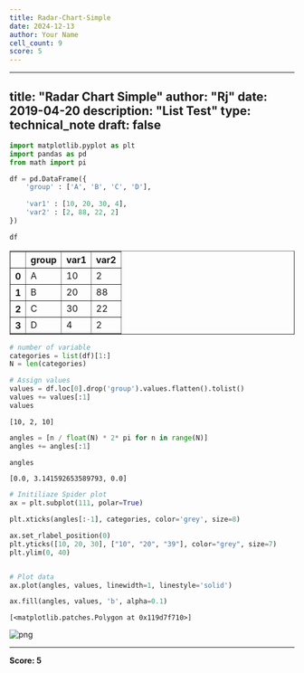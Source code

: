 ```yaml
---
title: Radar-Chart-Simple
date: 2024-12-13
author: Your Name
cell_count: 9
score: 5
---
```


---
title: "Radar Chart Simple"
author: "Rj"
date: 2019-04-20
description: "List Test"
type: technical_note
draft: false
---

```python
import matplotlib.pyplot as plt
import pandas as pd
from math import pi
```


```python
df = pd.DataFrame({
    'group' : ['A', 'B', 'C', 'D'],
    
    'var1' : [10, 20, 30, 4],
    'var2' : [2, 88, 22, 2]
})
```


```python
df
```




<div>
<style scoped>
    .dataframe tbody tr th:only-of-type {
        vertical-align: middle;
    }

    .dataframe tbody tr th {
        vertical-align: top;
    }

    .dataframe thead th {
        text-align: right;
    }
</style>
<table border="1" class="dataframe">
  <thead>
    <tr style="text-align: right;">
      <th></th>
      <th>group</th>
      <th>var1</th>
      <th>var2</th>
    </tr>
  </thead>
  <tbody>
    <tr>
      <th>0</th>
      <td>A</td>
      <td>10</td>
      <td>2</td>
    </tr>
    <tr>
      <th>1</th>
      <td>B</td>
      <td>20</td>
      <td>88</td>
    </tr>
    <tr>
      <th>2</th>
      <td>C</td>
      <td>30</td>
      <td>22</td>
    </tr>
    <tr>
      <th>3</th>
      <td>D</td>
      <td>4</td>
      <td>2</td>
    </tr>
  </tbody>
</table>
</div>




```python
# number of variable
categories = list(df)[1:]
N = len(categories)
```


```python
# Assign values
values = df.loc[0].drop('group').values.flatten().tolist()
values += values[:1]
values
```




    [10, 2, 10]




```python
angles = [n / float(N) * 2* pi for n in range(N)]
angles += angles[:1]
```


```python
angles
```




    [0.0, 3.141592653589793, 0.0]




```python
# Initiliaze Spider plot
ax = plt.subplot(111, polar=True)

plt.xticks(angles[:-1], categories, color='grey', size=8)

ax.set_rlabel_position(0)
plt.yticks([10, 20, 30], ["10", "20", "39"], color="grey", size=7)
plt.ylim(0, 40)


# Plot data
ax.plot(angles, values, linewidth=1, linestyle='solid')

ax.fill(angles, values, 'b', alpha=0.1)
```




    [<matplotlib.patches.Polygon at 0x119d7f710>]




    
![png](/mlnotes/images/radar-chart-simple_8_1.png)
    



---
**Score: 5**